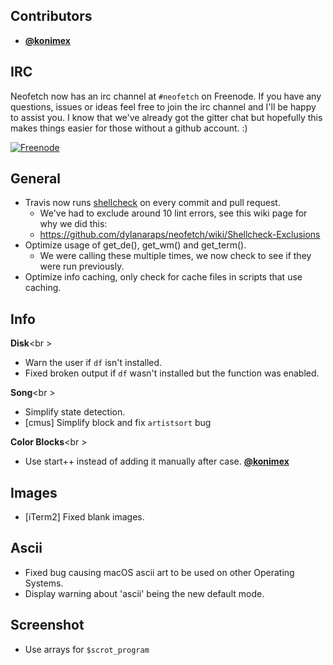 ## Contributors

- **[@konimex](https://github.com/konimex)**

## IRC

Neofetch now has an irc channel at `#neofetch` on Freenode. If you have any questions, issues or ideas feel free to join the irc channel and I'll be happy to assist you. I know that we've already got the gitter chat but hopefully this makes things easier for those without a github account. :)

[![Freenode](https://img.shields.io/badge/%23neofetch-%20on%20Freenode-brightgreen.svg)](http://irc.lc/freenode/neofetch)


## General

- Travis now runs [shellcheck](https://github.com/koalaman/shellcheck) on every commit and pull request.
    - We've had to exclude around 10 lint errors, see this wiki page for why we did this:
    - https://github.com/dylanaraps/neofetch/wiki/Shellcheck-Exclusions
- Optimize usage of get_de(), get_wm() and get_term().
    - We were calling these multiple times, we now check to see if they were run previously.
- Optimize info caching, only check for cache files in scripts that use caching.


## Info

**Disk**<br \>

- Warn the user if `df` isn't installed.
- Fixed broken output if `df` wasn't installed but the function was enabled.

**Song**<br \>

- Simplify state detection.
- [cmus] Simplify block and fix `artistsort` bug

**Color Blocks**<br \>

- Use start++ instead of adding it manually after case. **[@konimex](https://github.com/konimex)**

## Images

- [iTerm2] Fixed blank images.


## Ascii

- Fixed bug causing macOS ascii art to be used on other Operating Systems.
- Display warning about 'ascii' being the new default mode.

## Screenshot

- Use arrays for `$scrot_program`
